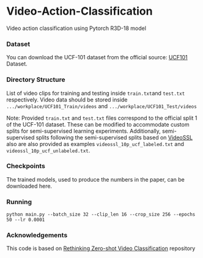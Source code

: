 # Video-Action-Classification
Video action classification using Pytorch R3D-18 model
### Dataset 
You can download the UCF-101 dataset from the official source: [UCF101](https://www.crcv.ucf.edu/data/UCF101.php) Dataset. 
### Directory Structure
List of video clips for training and testing inside `train.txt`and `test.txt` respectively. 
Video data should be stored inside `.../workplace/UCF101_Train/videos` and `.../workplace/UCF101_Test/videos`

Note: Provided `train.txt` and `test.txt` files correspond to the official split 1 of the UCF-101 dataset. These can be modified to accommodate custom splits for semi-supervised learning experiments. 
Additionally, semi-supervised splits following the semi-supervised splits based on [VideoSSL](https://arxiv.org/abs/2003.00197) also are also provided as examples `videossl_10p_ucf_labeled.txt` and `videossl_10p_ucf_unlabeled.txt`.


### Checkpoints
The trained models, used to produce the numbers in the paper, can be downloaded here.
### Running

```
python main.py --batch_size 32 --clip_len 16 --crop_size 256 --epochs 50 --lr 0.0001

```
###  Acknowledgements
This code is based on [Rethinking Zero-shot Video Classification](https://github.com/bbrattoli/ZeroShotVideoClassification/) repository
